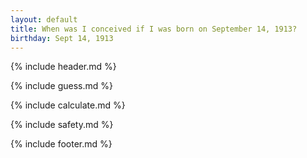```yaml
---
layout: default
title: When was I conceived if I was born on September 14, 1913?
birthday: Sept 14, 1913
---
```


{% include header.md %}

{% include guess.md %}

{% include calculate.md %}

{% include safety.md %}

{% include footer.md %}



